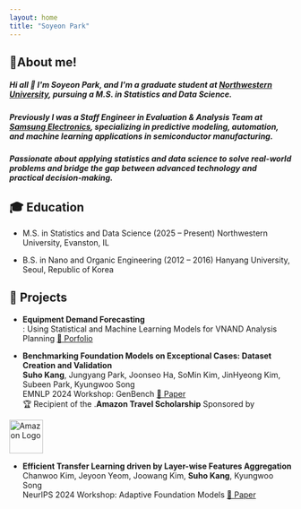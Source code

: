 ```yaml
---
layout: home
title: "Soyeon Park"
---
```


<link rel="stylesheet" href="/assets/css/custom.css">

## 🤔About me!

##### Hi all 👋 I'm Soyeon Park, and I'm a graduate student at <span class="blue-text"><a href="https://statistics.northwestern.edu/">Northwestern University</a></span>, pursuing a M.S. in Statistics and Data Science.

##### Previously I was a Staff Engineer in Evaluation & Analysis Team at <span class="blue-text"><a href="https://semiconductor.samsung.com/">Samsung Electronics</a></span>, specializing in predictive modeling, automation, and machine learning applications in semiconductor manufacturing.

##### Passionate about applying statistics and data science to solve real-world problems and bridge the gap between advanced technology and practical decision-making.


## 🎓 Education
  * M.S. in Statistics and Data Science (2025 – Present)
    Northwestern University, Evanston, IL

  * B.S. in Nano and Organic Engineering (2012 – 2016)
    Hanyang University, Seoul, Republic of Korea


## 🔭 Projects

  * **Equipment Demand Forecasting**  
  : Using Statistical and Machine Learning Models for VNAND Analysis Planning
  [📄 Porfolio](https://arxiv.org/html/2304.10805v2)

  * **Benchmarking Foundation Models on Exceptional Cases: Dataset Creation and Validation**  
  **Suho Kang**, Jungyang Park, Joonseo Ha, SoMin Kim, JinHyeong Kim, Subeen Park, Kyungwoo Song  
  EMNLP 2024 Workshop: GenBench [📄 Paper](https://arxiv.org/abs/2410.18001)  
  🏆 Recipient of the <span class="blue-text">.<strong>Amazon Travel Scholarship</strong></span> Sponsored by <span style="vertical-align:middle;">
  <img src="/assets/images/amazon-official-logo.png" alt="Amazon Logo" width="60px">
</span>

    
  * **Efficient Transfer Learning driven by Layer-wise Features Aggregation**  
  Chanwoo Kim, Jeyoon Yeom, Joowang Kim, **Suho Kang**, Kyungwoo Song  
  NeurIPS 2024 Workshop: Adaptive Foundation Models [📄 Paper](https://openreview.net/forum?id=Q0tfRYadhc#discussion)  
  